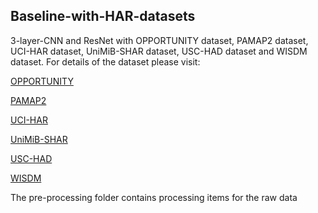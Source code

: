 Baseline-with-HAR-datasets
--------------------------
3-layer-CNN and ResNet with OPPORTUNITY dataset, PAMAP2 dataset, UCI-HAR dataset, UniMiB-SHAR dataset, USC-HAD dataset and WISDM dataset. For details of the dataset please visit:

[OPPORTUNITY](https://archive.ics.uci.edu/ml/datasets/opportunity+activity+recognition)

[PAMAP2](http://archive.ics.uci.edu/ml/datasets/pamap2+physical+activity+monitoring)

[UCI-HAR](https://archive.ics.uci.edu/ml/datasets/human+activity+recognition+using+smartphones)

[UniMiB-SHAR](http://www.sal.disco.unimib.it/technologies/unimib-shar/)

[USC-HAD](https://sipi.usc.edu/had/)

[WISDM](https://archive.ics.uci.edu/ml/datasets/WISDM+Smartphone+and+Smartwatch+Activity+and+Biometrics+Dataset+)

The pre-processing folder contains processing items for the raw data
